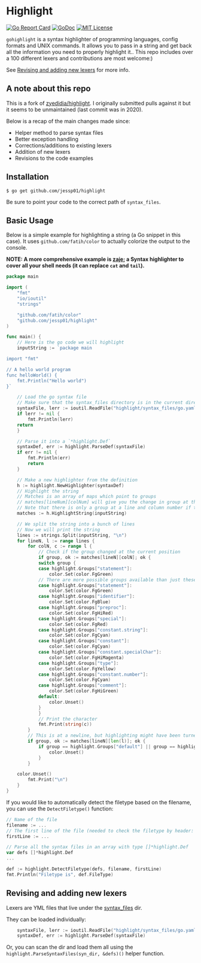 # Highlight
[![Go Report Card](https://goreportcard.com/badge/github.com/jessp01/gohighlight)](https://goreportcard.com/report/github.com/jessp01/gohighlight)
[![GoDoc](https://godoc.org/github.com/jessp01/gohighlight?status.svg)](http://godoc.org/github.com/jessp01/gohighlight)
[![MIT License](https://img.shields.io/badge/license-MIT-blue.svg)](https://github.com/jessp01/gohighlight/blob/master/LICENSE)

`gohighlight` is a syntax highlighter of programming languages, config formats and UNIX commands. 
It allows you to pass in a string and get back all the information you need to properly highlight it..
This repo includes over a 100 different lexers and contributions are most welcome:)

See [Revising and adding new lexers](#revising-and-adding-new-lexers) for more info.

## A note about this repo

This is a fork of [zyedidia/highlight](https://github.com/zyedidia/highlight). 
I originally submitted pulls against it but it seems to be unmaintained (last commit was in 2020).

Below is a recap of the main changes made since:
- Helper method to parse syntax files
- Better exception handling
- Corrections/additions to existing lexers
- Addition of new lexers
- Revisions to the code examples

## Installation

```
$ go get github.com/jessp01/highlight
```

Be sure to point your code to the correct path of `syntax_files`.

## Basic Usage

Below is a simple example for highlighting a string (a Go snippet in this case). 
It uses `github.com/fatih/color` to actually colorize the output to the console.

**NOTE: A more comprehensive example is [zaje](https://github.com/jessp01/zaje); a Syntax highlighter to cover all your shell needs (it can replace `cat` and `tail`).**

```go
package main

import (
    "fmt"
    "io/ioutil"
    "strings"

    "github.com/fatih/color"
    "github.com/jessp01/highlight"
)

func main() {
    // Here is the go code we will highlight
    inputString := `package main

import "fmt"

// A hello world program
func helloWorld() {
    fmt.Println("Hello world")
}`

    // Load the go syntax file
    // Make sure that the syntax_files directory is in the current directory
    syntaxFile, lerr := ioutil.ReadFile("highlight/syntax_files/go.yaml")
    if lerr != nil {
        fmt.Println(lerr)
	return
    }    

    // Parse it into a `*highlight.Def`
    syntaxDef, err := highlight.ParseDef(syntaxFile)
    if err != nil {
        fmt.Println(err)
        return
    }

    // Make a new highlighter from the definition
    h := highlight.NewHighlighter(syntaxDef)
    // Highlight the string
    // Matches is an array of maps which point to groups
    // matches[lineNum][colNum] will give you the change in group at that line and column number
    // Note that there is only a group at a line and column number if the syntax highlighting changed at that position
    matches := h.HighlightString(inputString)

    // We split the string into a bunch of lines
    // Now we will print the string
    lines := strings.Split(inputString, "\n")
    for lineN, l := range lines {
        for colN, c := range l {
            // Check if the group changed at the current position
            if group, ok := matches[lineN][colN]; ok {
		    switch group {
		    case highlight.Groups["statement"]:
			    color.Set(color.FgGreen)
		    // There are more possible groups available than just these ones
		    case highlight.Groups["statement"]:
			    color.Set(color.FgGreen)
		    case highlight.Groups["identifier"]:
			    color.Set(color.FgBlue)
		    case highlight.Groups["preproc"]:
			    color.Set(color.FgHiRed)
		    case highlight.Groups["special"]:
			    color.Set(color.FgRed)
		    case highlight.Groups["constant.string"]:
			    color.Set(color.FgCyan)
		    case highlight.Groups["constant"]:
			    color.Set(color.FgCyan)
		    case highlight.Groups["constant.specialChar"]:
			    color.Set(color.FgHiMagenta)
		    case highlight.Groups["type"]:
			    color.Set(color.FgYellow)
		    case highlight.Groups["constant.number"]:
			    color.Set(color.FgCyan)
		    case highlight.Groups["comment"]:
			    color.Set(color.FgHiGreen)
		    default:
			    color.Unset()
		    }
            }
            // Print the character
            fmt.Print(string(c))
        }
        // This is at a newline, but highlighting might have been turned off at the very end of the line so we should check that.
        if group, ok := matches[lineN][len(l)]; ok {
            if group == highlight.Groups["default"] || group == highlight.Groups[""] {
                color.Unset()
            }
        }

	color.Unset()
        fmt.Print("\n")
    }
}
```

If you would like to automatically detect the filetype based on the filename, you can use the `DetectFiletype()` function:

```go
// Name of the file
filename := ...
// The first line of the file (needed to check the filetype by header: e.g. `#!/bin/bash` means shell)
firstLine := ...

// Parse all the syntax files in an array with type []*highlight.Def
var defs []*highlight.Def
...

def := highlight.DetectFiletype(defs, filename, firstLine)
fmt.Println("Filetype is", def.FileType)
```

## Revising and adding new lexers

Lexers are YML files that live under the [syntax\_files](./syntax_files) dir.

They can be loaded individually:
```go
    syntaxFile, lerr := ioutil.ReadFile("highlight/syntax_files/go.yaml")
    syntaxDef, err := highlight.ParseDef(syntaxFile)
```

Or, you can scan the dir and load them all using the `highlight.ParseSyntaxFiles(syn_dir, &defs)()` helper function.
